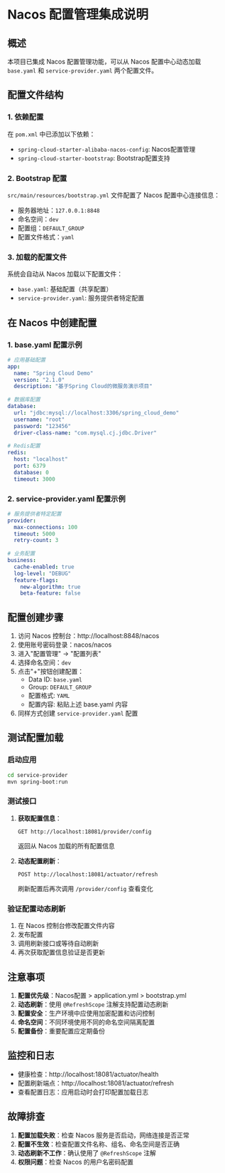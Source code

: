 # Nacos 配置管理集成说明

## 概述
本项目已集成 Nacos 配置管理功能，可以从 Nacos 配置中心动态加载 `base.yaml` 和 `service-provider.yaml` 两个配置文件。

## 配置文件结构

### 1. 依赖配置
在 `pom.xml` 中已添加以下依赖：
- `spring-cloud-starter-alibaba-nacos-config`: Nacos配置管理
- `spring-cloud-starter-bootstrap`: Bootstrap配置支持

### 2. Bootstrap 配置
`src/main/resources/bootstrap.yml` 文件配置了 Nacos 配置中心连接信息：
- 服务器地址：`127.0.0.1:8848`
- 命名空间：`dev`
- 配置组：`DEFAULT_GROUP`
- 配置文件格式：`yaml`

### 3. 加载的配置文件
系统会自动从 Nacos 加载以下配置文件：
- `base.yaml`: 基础配置（共享配置）
- `service-provider.yaml`: 服务提供者特定配置

## 在 Nacos 中创建配置

### 1. base.yaml 配置示例
```yaml
# 应用基础配置
app:
  name: "Spring Cloud Demo"
  version: "2.1.0"
  description: "基于Spring Cloud的微服务演示项目"
  
# 数据库配置
database:
  url: "jdbc:mysql://localhost:3306/spring_cloud_demo"
  username: "root"
  password: "123456"
  driver-class-name: "com.mysql.cj.jdbc.Driver"
  
# Redis配置
redis:
  host: "localhost"
  port: 6379
  database: 0
  timeout: 3000
```

### 2. service-provider.yaml 配置示例
```yaml
# 服务提供者特定配置
provider:
  max-connections: 100
  timeout: 5000
  retry-count: 3
  
# 业务配置
business:
  cache-enabled: true
  log-level: "DEBUG"
  feature-flags:
    new-algorithm: true
    beta-feature: false
```

## 配置创建步骤

1. 访问 Nacos 控制台：http://localhost:8848/nacos
2. 使用账号密码登录：nacos/nacos
3. 进入"配置管理" -> "配置列表"
4. 选择命名空间：`dev`
5. 点击"+"按钮创建配置：
   - Data ID: `base.yaml`
   - Group: `DEFAULT_GROUP`
   - 配置格式: `YAML`
   - 配置内容: 粘贴上述 base.yaml 内容
6. 同样方式创建 `service-provider.yaml` 配置

## 测试配置加载

### 启动应用
```bash
cd service-provider
mvn spring-boot:run
```

### 测试接口
1. **获取配置信息**：
   ```
   GET http://localhost:18081/provider/config
   ```
   返回从 Nacos 加载的所有配置信息

2. **动态配置刷新**：
   ```
   POST http://localhost:18081/actuator/refresh
   ```
   刷新配置后再次调用 `/provider/config` 查看变化

### 验证配置动态刷新
1. 在 Nacos 控制台修改配置文件内容
2. 发布配置
3. 调用刷新接口或等待自动刷新
4. 再次获取配置信息验证是否更新

## 注意事项

1. **配置优先级**：Nacos配置 > application.yml > bootstrap.yml
2. **动态刷新**：使用 `@RefreshScope` 注解支持配置动态刷新
3. **配置安全**：生产环境中应使用加密配置和访问控制
4. **命名空间**：不同环境使用不同的命名空间隔离配置
5. **配置备份**：重要配置应定期备份

## 监控和日志

- 健康检查：http://localhost:18081/actuator/health
- 配置刷新端点：http://localhost:18081/actuator/refresh
- 查看配置日志：应用启动时会打印配置加载日志

## 故障排查

1. **配置加载失败**：检查 Nacos 服务是否启动，网络连接是否正常
2. **配置不生效**：检查配置文件名称、组名、命名空间是否正确
3. **动态刷新不工作**：确认使用了 `@RefreshScope` 注解
4. **权限问题**：检查 Nacos 的用户名密码配置 